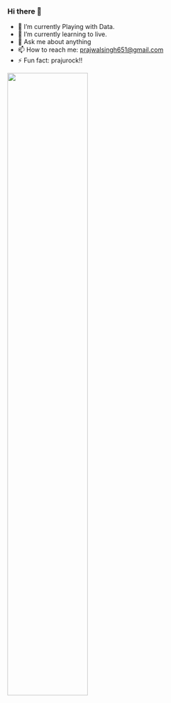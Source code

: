 ### Hi there 👋

- 🔭 I’m currently Playing with Data.
- 🌱 I’m currently learning to live.
- 💬 Ask me about anything
- 📫 How to reach me: prajwalsingh651@gmail.com
- ⚡ Fun fact: prajurock!!
<img src= "https://github-readme-stats.vercel.app/api?username=prajurock&count_private=true&show_icons=true&theme=dark" width = "60%" align = "center">
